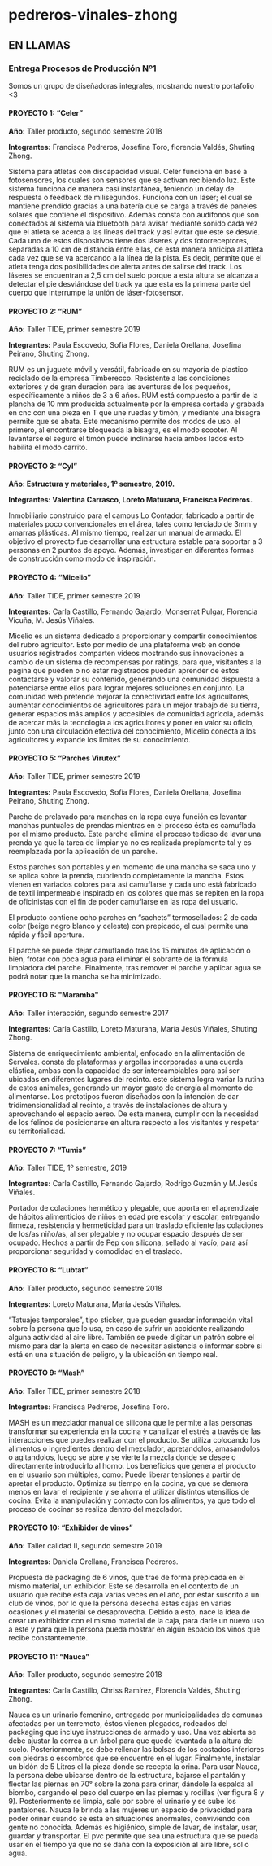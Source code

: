 # pedreros-vinales-zhong
## EN LLAMAS
### Entrega Procesos de Producción Nº1 

Somos un grupo de diseñadoras integrales, mostrando nuestro portafolio <3

#### PROYECTO 1: “Celer” 

**Año:** Taller producto, segundo semestre 2018 

**Integrantes:** Francisca Pedreros, Josefina Toro, florencia Valdés, Shuting Zhong. 

Sistema para atletas con discapacidad visual. 
Celer funciona en base a fotosensores, los cuales son sensores que se activan recibiendo luz. Este sistema funciona de manera casi instantánea, teniendo un delay de respuesta o feedback de milisegundos.
Funciona con un láser; el cual se mantiene prendido gracias a una batería que se carga a través de paneles solares que contiene el dispositivo. Además consta con audífonos que son conectados al sistema vía bluetooth para avisar mediante sonido cada vez que el atleta se acerca a las líneas del track y así evitar que este se desvíe. 
Cada uno de estos dispositivos tiene dos láseres y dos fotorreceptores, separadas a 10 cm de distancia entre ellas, de esta manera anticipa al atleta cada vez que se va acercando a la línea de la pista. Es decir, permite que el atleta tenga dos posibilidades de alerta antes de salirse del track. 
Los láseres se encuentran a 2,5 cm del suelo porque a esta altura se alcanza a detectar el pie desviándose del track ya que esta es la primera parte del cuerpo que interrumpe la unión de láser-fotosensor. 

#### PROYECTO 2: “RUM”

**Año:** Taller TIDE, primer semestre 2019

**Integrantes:** Paula Escovedo, Sofía Flores, Daniela Orellana, Josefina Peirano, Shuting Zhong. 

RUM es un juguete móvil y versátil, fabricado en su mayoría de plastico reciclado de la empresa Timberecco. Resistente a las condiciones exteriores y de gran duración para las aventuras de los pequeños, específicamente a niños de 3 a 6 años.
RUM está compuesto a partir de la plancha de 10 mm producida actualmente por la empresa cortada y grabada en cnc con una pieza en T que une ruedas y timón, y mediante una bisagra permite que se abata.
Este mecanismo permite dos modos de uso. el primero, al encontrarse bloqueada la bisagra, es el modo scooter. Al levantarse el seguro el timón puede inclinarse hacia ambos lados esto habilita el modo carrito.

#### PROYECTO 3: “Cyl”

**Año: Estructura y materiales, 1º semestre, 2019.** 

**Integrantes: Valentina Carrasco, Loreto Maturana, Francisca Pedreros.** 

Inmobiliario construido para el campus Lo Contador, fabricado a partir de materiales poco convencionales en el área, tales como terciado de 3mm y amarras plásticas. Al mismo tiempo, realizar un manual de armado. 
El objetivo el proyecto fue desarrollar una estructura estable para soportar a 3 personas en 2 puntos de apoyo. Además, investigar en diferentes formas de construcción como modo de inspiración. 

#### PROYECTO 4: “Micelio”

**Año:** Taller TIDE, primer semestre 2019

**Integrantes:** Carla Castillo, Fernando Gajardo, Monserrat Pulgar, Florencia Vicuña, M. Jesús Viñales.

Micelio es un sistema dedicado a proporcionar y compartir conocimientos del rubro agricultor. Esto por medio de una plataforma web en donde usuarios registrados comparten videos mostrando sus innovaciones a cambio de un sistema de recompensas por ratings, para que, visitantes a la página que pueden o no estar registrados puedan aprender de estos contactarse y valorar su contenido, generando una comunidad dispuesta a potenciarse entre ellos para lograr mejores soluciones en conjunto. 
La comunidad web pretende mejorar la conectividad entre los agricultores, aumentar conocimientos de agricultores para un mejor trabajo de su tierra, generar espacios más amplios y accesibles de comunidad agrícola, además de acercar más la tecnología a los agricultores y poner en valor su oficio, junto con una circulación efectiva del conocimiento, Micelio conecta a los agricultores y expande los límites de su conocimiento.

#### PROYECTO 5: “Parches Virutex” 

**Año:** Taller TIDE, primer semestre 2019

**Integrantes:** Paula Escovedo, Sofía Flores, Daniela Orellana, Josefina Peirano, Shuting Zhong.

Parche de prelavado para manchas en la ropa cuya función es levantar manchas puntuales de prendas mientras en el proceso ésta es camuflada por el mismo producto. Este parche elimina el proceso tedioso de lavar una prenda ya que la tarea de limpiar ya no es realizada propiamente tal y es reemplazada por la aplicación de un parche. 

Estos parches son portables y en momento de una mancha se saca uno y se aplica sobre la prenda, cubriendo completamente la mancha. Estos vienen en variados colores para así camuflarse y cada uno está fabricado de textil impermeable inspirado en los colores que más se repiten en la ropa de oficinistas con el fin de poder camuflarse en las ropa del usuario. 

El producto contiene ocho parches en “sachets” termosellados: 2 de cada color (beige negro blanco y celeste) con prepicado, el cual permite una rápida y fácil apertura. 

El parche se puede dejar camuflando tras los 15 minutos de aplicación o bien, frotar con poca agua para eliminar el sobrante de la fórmula limpiadora del parche. Finalmente, tras remover el parche y aplicar agua se podrá notar que la mancha se ha minimizado.

#### PROYECTO 6: "Maramba"

**Año:** Taller interacción, segundo semestre 2017

**Integrantes:** Carla Castillo, Loreto Maturana, María Jesús Viñales, Shuting Zhong.

Sistema de enriquecimiento ambiental, enfocado en la alimentación de Servales. consta de plataformas y argollas incorporadas a una cuerda elástica, ambas con la capacidad de ser intercambiables para así ser ubicadas en diferentes lugares del recinto. este sistema logra variar la rutina de estos animales, generando un mayor gasto de energía al momento de alimentarse. Los prototipos fueron diseñados con la intención de dar tridimensionalidad al recinto, a través de instalaciones de altura y aprovechando el espacio aéreo. De esta manera, cumplir con la necesidad de los felinos de posicionarse en altura respecto a los visitantes y respetar su territorialidad. 

#### PROYECTO 7: “Tumis”
 
**Año:** Taller TIDE, 1º semestre, 2019

**Integrantes:** Carla Castillo, Fernando Gajardo, Rodrigo Guzmán y M.Jesús Viñales.

Portador de colaciones hermético y plegable, que aporta en el aprendizaje de hábitos alimenticios de niños en edad pre escolar y escolar, entregando firmeza, resistencia y hermeticidad para un traslado eficiente las colaciones de los/as niño/as, al ser plegable y no ocupar espacio después de ser ocupado.  Hechos a partir de Pep con silicona, sellado al vacío, para así proporcionar seguridad y comodidad en el traslado.

#### PROYECTO 8: “Lubtat” 

**Año:** Taller producto, segundo semestre 2018

**Integrantes:** Loreto Maturana, María Jesús Viñales.

“Tatuajes temporales”, tipo sticker, que pueden guardar información vital sobre la persona que lo usa, en caso de sufrir un accidente realizando alguna actividad al aire libre. También se puede digitar un patrón sobre el mismo para dar la alerta en caso de necesitar asistencia o informar sobre si está en una situación de peligro, y la ubicación en tiempo real. 

#### PROYECTO 9: “Mash” 

**Año:** Taller TIDE, primer semestre 2018

**Integrantes:** Francisca Pedreros, Josefina Toro. 

MASH es un mezclador manual de silicona que le permite a las personas transformar su experiencia en la cocina y canalizar el estrés a través de las interacciones que puedes realizar con el producto.
Se utiliza colocando los alimentos o ingredientes dentro del mezclador, apretandolos, amasandolos o agitandolos, luego se abre y se vierte la mezcla donde se desee o directamente introducirlo al horno.
Los beneficios que genera el producto en el usuario son múltiples, como:
Puede liberar tensiones a partir de apretar el producto.
Optimiza su tiempo en la cocina, ya que se demora menos en lavar el recipiente y se ahorra el utilizar distintos utensilios de cocina.
Evita la manipulación y contacto con los alimentos, ya que todo el proceso de cocinar se realiza dentro del mezclador.

#### PROYECTO 10: “Exhibidor de vinos”

**Año:** Taller calidad II, segundo semestre 2019

**Integrantes:** Daniela Orellana, Francisca Pedreros.

Propuesta de packaging de 6 vinos, que trae de forma prepicada en el mismo material, un exhibidor. 
Este se desarrolla en el contexto de un usuario que recibe esta caja varias veces en el año, por estar suscrito a un club de vinos, por lo que la persona desecha estas cajas en varias ocasiones y el material se desaprovecha. Debido a esto, nace la idea de crear un exhibidor con el mismo material de la caja, para darle un nuevo uso a este y para que la persona pueda mostrar en algún espacio los vinos que recibe constantemente. 

#### PROYECTO 11: “Nauca”

**Año:** Taller producto, segundo semestre 2018 

**Integrantes:** Carla Castillo, Chriss Ramírez, Florencia Valdés, Shuting Zhong. 

Nauca es un urinario femenino, entregado por municipalidades de comunas afectadas por un terremoto, éstos vienen plegados, rodeados del packaging que incluye instrucciones de armado y uso.
Una vez abierta se debe ajustar la correa a un árbol para que quede levantada a la altura del suelo. Posteriormente, se debe rellenar las bolsas de los costados inferiores con piedras o escombros que se encuentre en el lugar. Finalmente, instalar un bidón de 5 Litros el la pieza donde se recepta la orina.
Para usar Nauca, la persona debe ubicarse dentro de la estructura, bajarse el pantalón y flectar las piernas en 70° sobre la zona para orinar, dándole la espalda al biombo, cargando el peso del cuerpo en las piernas y rodillas (ver figura 8 y 9). Posteriormente se limpia, sale por sobre el urinario y se sube los pantalones.
Nauca le brinda a las mujeres un espacio de privacidad para poder orinar cuando se está en situaciones anormales, conviviendo con gente no conocida. Además es higiénico, simple de lavar, de instalar, usar, guardar y transportar. El pvc permite que sea una estructura que se  pueda usar en el tiempo ya que no se daña con la exposición al aire libre, sol o agua.


